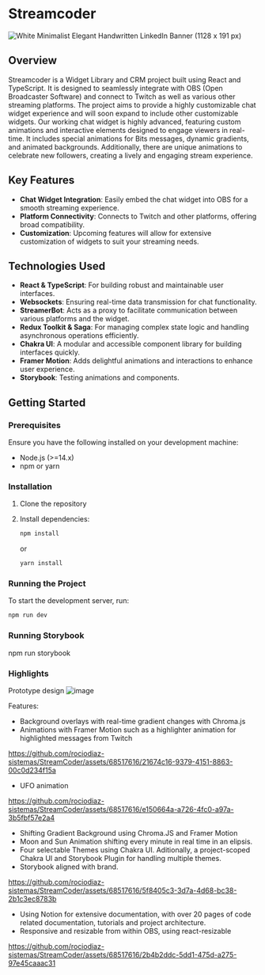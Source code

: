 # Streamcoder
![White Minimalist Elegant Handwritten LinkedIn Banner (1128 x 191 px)](https://github.com/rociodiaz-sistemas/StreamCoder/assets/68517616/757b232d-c32b-4996-ac00-ee4afdda3421)

## Overview
Streamcoder is a Widget Library and CRM project built using React and TypeScript. It is designed to seamlessly integrate with OBS (Open Broadcaster Software) and connect to Twitch as well as various other streaming platforms. The project aims to provide a highly customizable chat widget experience and will soon expand to include other customizable widgets.
Our working chat widget is highly advanced, featuring custom animations and interactive elements designed to engage viewers in real-time. It includes special animations for Bits messages, dynamic gradients, and animated backgrounds. Additionally, there are unique animations to celebrate new followers, creating a lively and engaging stream experience.

## Key Features
- **Chat Widget Integration**: Easily embed the chat widget into OBS for a smooth streaming experience.
- **Platform Connectivity**: Connects to Twitch and other platforms, offering broad compatibility.
- **Customization**: Upcoming features will allow for extensive customization of widgets to suit your streaming needs.

## Technologies Used
- **React & TypeScript**: For building robust and maintainable user interfaces.
- **Websockets**: Ensuring real-time data transmission for chat functionality.
- **StreamerBot**: Acts as a proxy to facilitate communication between various platforms and the widget.
- **Redux Toolkit & Saga**: For managing complex state logic and handling asynchronous operations efficiently.
- **Chakra UI**: A modular and accessible component library for building interfaces quickly.
- **Framer Motion**: Adds delightful animations and interactions to enhance user experience.
- **Storybook**: Testing animations and components. 

## Getting Started
### Prerequisites
Ensure you have the following installed on your development machine:
- Node.js (>=14.x)
- npm or yarn

### Installation
1. Clone the repository

2. Install dependencies:
    ```bash
    npm install
    ```
    or
    ```bash
    yarn install
    ```

### Running the Project
To start the development server, run:
```bash
npm run dev
```
### Running Storybook
npm run storybook

### Highlights
Prototype design
![image](https://github.com/rociodiaz-sistemas/StreamCoder/assets/68517616/6f74e494-24fb-4f99-955c-9495743d17a0)

Features: 
- Background overlays with real-time gradient changes with Chroma.js
- Animations with Framer Motion such as a highlighter animation for highlighted messages from Twitch

https://github.com/rociodiaz-sistemas/StreamCoder/assets/68517616/21674c16-9379-4151-8863-00c0d234f15a

- UFO animation 

https://github.com/rociodiaz-sistemas/StreamCoder/assets/68517616/e150664a-a726-4fc0-a97a-3b5fbf57e2a4

- Shifting Gradient Background using Chroma.JS and Framer Motion
- Moon and Sun Animation shifting every minute in real time in an elipsis.
- Four selectable Themes using Chakra UI. Aditionally, a project-scoped Chakra UI and Storybook Plugin for handling multiple themes.
- Storybook aligned with brand.

https://github.com/rociodiaz-sistemas/StreamCoder/assets/68517616/5f8405c3-3d7a-4d68-bc38-2b1c3ec8783b

- Using Notion for extensive documentation, with over 20 pages of code related documentation, tutorials and project architecture.
- Responsive and resizable from within OBS, using react-resizable

https://github.com/rociodiaz-sistemas/StreamCoder/assets/68517616/2b4b2ddc-5dd1-475d-a275-97e45caaac31



